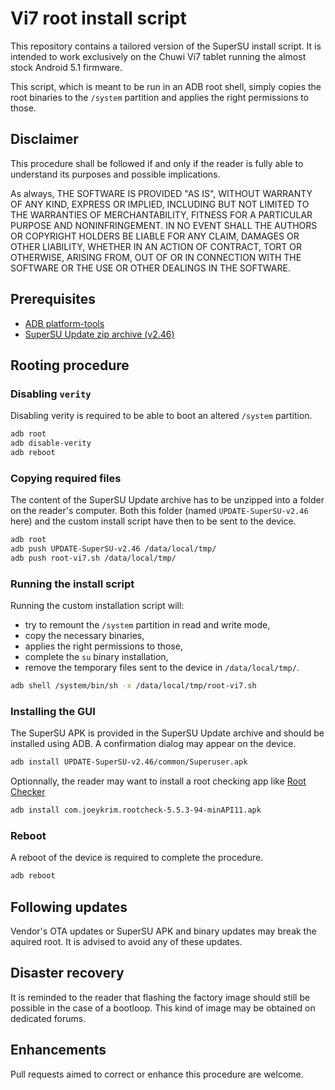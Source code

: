 Vi7 root install script
=======================

This repository contains a tailored version of the SuperSU install script.
It is intended to work exclusively on the Chuwi Vi7 tablet running the almost stock Android 5.1 firmware.

This script, which is meant to be run in an ADB root shell, simply copies the root binaries to the `/system` partition and applies the right permissions to those.


Disclaimer
----------

This procedure shall be followed if and only if the reader is fully able to understand its purposes and possible implications.

As always, THE SOFTWARE IS PROVIDED "AS IS", WITHOUT WARRANTY OF ANY KIND, EXPRESS OR IMPLIED, INCLUDING BUT NOT LIMITED TO THE WARRANTIES OF MERCHANTABILITY, FITNESS FOR A PARTICULAR PURPOSE AND NONINFRINGEMENT. IN NO EVENT SHALL THE AUTHORS OR COPYRIGHT HOLDERS BE LIABLE FOR ANY CLAIM, DAMAGES OR OTHER LIABILITY, WHETHER IN AN ACTION OF CONTRACT, TORT OR OTHERWISE, ARISING FROM, OUT OF OR IN CONNECTION WITH THE SOFTWARE OR THE USE OR OTHER DEALINGS IN THE SOFTWARE.


Prerequisites
-------------

- [ADB platform-tools](https://developer.android.com/tools/sdk/tools-notes.html)
- [SuperSU Update zip archive (v2.46)](https://download.chainfire.eu/696/SuperSU)



Rooting procedure
-----------------

### Disabling `verity`

Disabling verity is required to be able to boot an altered `/system` partition.

```bash
adb root
adb disable-verity
adb reboot
```

### Copying required files

The content of the SuperSU Update archive has to be unzipped into a folder on the reader's computer.
Both this folder (named `UPDATE-SuperSU-v2.46` here) and the custom install script have then to be sent to the device.

```bash
adb root
adb push UPDATE-SuperSU-v2.46 /data/local/tmp/
adb push root-vi7.sh /data/local/tmp/
```

### Running the install script

Running the custom installation script will:

- try to remount the `/system` partition in read and write mode,
- copy the necessary binaries,
- applies the right permissions to those,
- complete the `su` binary installation,
- remove the temporary files sent to the device in `/data/local/tmp/`.


```bash
adb shell /system/bin/sh -x /data/local/tmp/root-vi7.sh
```

### Installing the GUI

The SuperSU APK is provided in the SuperSU Update archive and should be installed using ADB. A confirmation dialog may appear on the device.

```bash
adb install UPDATE-SuperSU-v2.46/common/Superuser.apk
```

Optionnally, the reader may want to install a root checking app like [Root Checker](https://www.apkmirror.com/apk/joeykrim/root-checker-basic/root-checker-basic-5-5-3-android-apk-download/)

```bash
adb install com.joeykrim.rootcheck-5.5.3-94-minAPI11.apk
```

### Reboot

A reboot of the device is required to complete the procedure.

```bash
adb reboot
```


Following updates
-----------------

Vendor's OTA updates or SuperSU APK and binary updates may break the aquired root. It is advised to avoid any of these updates.


Disaster recovery
-----------------

It is reminded to the reader that flashing the factory image should still be possible in the case of a bootloop. This kind of image may be obtained on dedicated forums.


Enhancements
------------

Pull requests aimed to correct or enhance this procedure are welcome.
